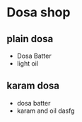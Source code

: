 # Dosa shop

## plain dosa
* Dosa Batter
* light oil

## karam dosa
* dosa batter
* karam and oil
dasfg